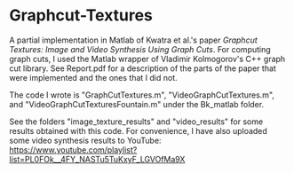 # Graphcut-Textures
A partial implementation in Matlab of Kwatra et al.'s paper *Graphcut Textures: Image and Video Synthesis Using Graph Cuts*. For computing graph cuts, I used the Matlab wrapper of Vladimir Kolmogorov's C++ graph cut library. See Report.pdf for a description of the parts of the paper that were implemented and the ones that I did not.

The code I wrote is "GraphCutTextures.m", "VideoGraphCutTextures.m", and "VideoGraphCutTexturesFountain.m" under the Bk_matlab folder.

See the folders "image_texture_results" and "video_results" for some results obtained with this code.
For convenience, I have also uploaded some video synthesis results to YouTube: https://www.youtube.com/playlist?list=PL0FOk__4FY_NASTu5TuKxyF_LGVOfMa9X
